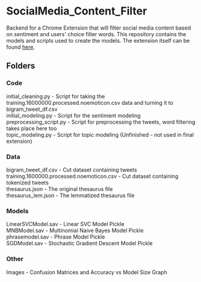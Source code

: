 # SocialMedia_Content_Filter
Backend for a Chrome Extension that will filter social media content based on sentiment and users' choice filter words. This repository contains the models and scripts used to create the models. The extension itself can be found  <a href='https://github.com/drkinder/content-filter-chrome-extension'>here</a>.
<br>
<h2>Folders</h2>
<h3>Code</h3>
initial_cleaning.py - Script for taking the training.16000000.processed.noemoticon.csv data and turning it to bigram_tweet_df.csv
<br>initial_modeling.py - Script for the sentiment modeling
<br>preprocessing_script.py - Script for preprocessing the tweets, word filtering takes place here too
<br>topic_modeling.py - Script for topic modeling (Unfinished - not used in final extension)
<br>
<h3>Data</h3>
bigram_tweet_df.csv - Cut dataset containing tweets
<br>training.1600000.processed.noemoticon.csv - Cut dataset containing tokenized tweets
<br>thesaurus.json - The original thesaurus file
<br>thesaurus_lem.json - The lemmatized thesaurus file
<br>
<h3>Models</h3>
LinearSVCModel.sav - Linear SVC Model Pickle
<br>MNBModel.sav - Multinomial Naive Bayes Model Pickle
<br>phrasemodel.sav - Phrase Model Pickle
<br>SGDModel.sav - Stochastic Gradient Descent Model Pickle
<br>
<h3>Other</h3>
Images - Confusion Matrices and Accuracy vs Model Size Graph
